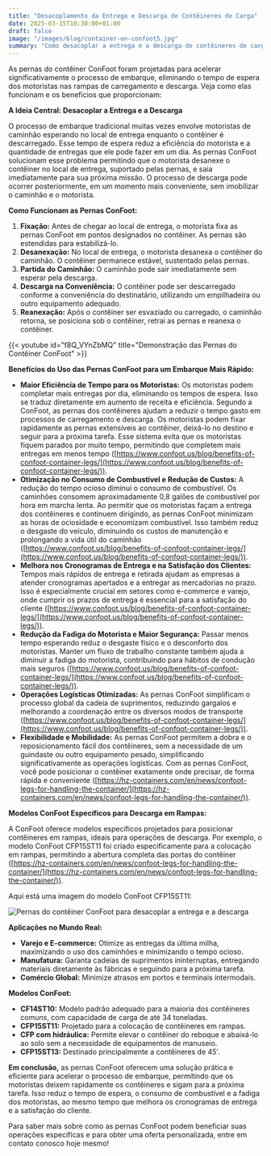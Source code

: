 ```yaml
---
title: "Desacoplamento da Entrega e Descarga de Contêineres de Carga"
date: 2025-03-15T10:30:00+01:00
draft: false
image: "/images/blog/container-on-confoot5.jpg"
summary: "Como desacoplar a entrega e a descarga de contêineres de carga."
---
```


As pernas do contêiner ConFoot foram projetadas para acelerar significativamente o processo de embarque, eliminando o tempo de espera dos motoristas nas rampas de carregamento e descarga. Veja como elas funcionam e os benefícios que proporcionam:

**A Ideia Central: Desacoplar a Entrega e a Descarga**

O processo de embarque tradicional muitas vezes envolve motoristas de caminhão esperando no local de entrega enquanto o contêiner é descarregado. Esse tempo de espera reduz a eficiência do motorista e a quantidade de entregas que ele pode fazer em um dia. As pernas ConFoot solucionam esse problema permitindo que o motorista desanexe o contêiner no local de entrega, suportado pelas pernas, e saia imediatamente para sua próxima missão. O processo de descarga pode ocorrer posteriormente, em um momento mais conveniente, sem imobilizar o caminhão e o motorista.

**Como Funcionam as Pernas ConFoot:**

1.  **Fixação:** Antes de chegar ao local de entrega, o motorista fixa as pernas ConFoot em pontos designados no contêiner. As pernas são estendidas para estabilizá-lo.
2.  **Desanexação:** No local de entrega, o motorista desanexa o contêiner do caminhão. O contêiner permanece estável, sustentado pelas pernas.
3.  **Partida do Caminhão:** O caminhão pode sair imediatamente sem esperar pela descarga.
4.  **Descarga na Conveniência:** O contêiner pode ser descarregado conforme a conveniência do destinatário, utilizando um empilhadeira ou outro equipamento adequado.
5.  **Reanexação:** Após o contêiner ser esvaziado ou carregado, o caminhão retorna, se posiciona sob o contêiner, retrai as pernas e reanexa o contêiner.

{{< youtube id="f8Q_VYnZbMQ" title="Demonstração das Pernas do Contêiner ConFoot" >}}

**Benefícios do Uso das Pernas ConFoot para um Embarque Mais Rápido:**

*   **Maior Eficiência de Tempo para os Motoristas:** Os motoristas podem completar mais entregas por dia, eliminando os tempos de espera. Isso se traduz diretamente em aumento de receita e eficiência. Segundo a ConFoot, as pernas dos contêineres ajudam a reduzir o tempo gasto em processos de carregamento e descarga. Os motoristas podem fixar rapidamente as pernas extensíveis ao contêiner, deixá-lo no destino e seguir para a próxima tarefa. Esse sistema evita que os motoristas fiquem parados por muito tempo, permitindo que completem mais entregas em menos tempo ([https://www.confoot.us/blog/benefits-of-confoot-container-legs/](https://www.confoot.us/blog/benefits-of-confoot-container-legs/)).
*   **Otimização no Consumo de Combustível e Redução de Custos:** A redução do tempo ocioso diminui o consumo de combustível. Os caminhões consomem aproximadamente 0,8 galões de combustível por hora em marcha lenta. Ao permitir que os motoristas façam a entrega dos contêineres e continuem dirigindo, as pernas ConFoot minimizam as horas de ociosidade e economizam combustível. Isso também reduz o desgaste do veículo, diminuindo os custos de manutenção e prolongando a vida útil do caminhão ([https://www.confoot.us/blog/benefits-of-confoot-container-legs/](https://www.confoot.us/blog/benefits-of-confoot-container-legs/)).
*   **Melhora nos Cronogramas de Entrega e na Satisfação dos Clientes:** Tempos mais rápidos de entrega e retirada ajudam as empresas a atender cronogramas apertados e a entregar as mercadorias no prazo. Isso é especialmente crucial em setores como e-commerce e varejo, onde cumprir os prazos de entrega é essencial para a satisfação do cliente ([https://www.confoot.us/blog/benefits-of-confoot-container-legs/](https://www.confoot.us/blog/benefits-of-confoot-container-legs/)).
*   **Redução da Fadiga do Motorista e Maior Segurança:** Passar menos tempo esperando reduz o desgaste físico e o desconforto dos motoristas. Manter um fluxo de trabalho constante também ajuda a diminuir a fadiga do motorista, contribuindo para hábitos de condução mais seguros ([https://www.confoot.us/blog/benefits-of-confoot-container-legs/](https://www.confoot.us/blog/benefits-of-confoot-container-legs/)).
*   **Operações Logísticas Otimizadas:** As pernas ConFoot simplificam o processo global da cadeia de suprimentos, reduzindo gargalos e melhorando a coordenação entre os diversos modos de transporte ([https://www.confoot.us/blog/benefits-of-confoot-container-legs/](https://www.confoot.us/blog/benefits-of-confoot-container-legs/)).
*   **Flexibilidade e Mobilidade:** As pernas ConFoot permitem a dobra e o reposicionamento fácil dos contêineres, sem a necessidade de um guindaste ou outro equipamento pesado, simplificando significativamente as operações logísticas. Com as pernas ConFoot, você pode posicionar o contêiner exatamente onde precisar, de forma rápida e conveniente ([https://hz-containers.com/en/news/confoot-legs-for-handling-the-container/](https://hz-containers.com/en/news/confoot-legs-for-handling-the-container/)).

**Modelos ConFoot Específicos para Descarga em Rampas:**

A ConFoot oferece modelos específicos projetados para posicionar contêineres em rampas, ideais para operações de descarga. Por exemplo, o modelo ConFoot CFP15ST11 foi criado especificamente para a colocação em rampas, permitindo a abertura completa das portas do contêiner ([https://hz-containers.com/en/news/confoot-legs-for-handling-the-container/](https://hz-containers.com/en/news/confoot-legs-for-handling-the-container/)).

Aqui está uma imagem do modelo ConFoot CFP15ST11:

![Pernas do contêiner ConFoot para desacoplar a entrega e a descarga](/images/blog/container-on-confoot-unloading2.jpg)

**Aplicações no Mundo Real:**

*   **Varejo e E-commerce:** Otimize as entregas da última milha, maximizando o uso dos caminhões e minimizando o tempo ocioso.
*   **Manufatura:** Garanta cadeias de suprimentos ininterruptas, entregando materiais diretamente às fábricas e seguindo para a próxima tarefa.
*   **Comércio Global:** Minimize atrasos em portos e terminais intermodais.

**Modelos ConFoot:**

*   **CF14ST10:** Modelo padrão adequado para a maioria dos contêineres comuns, com capacidade de carga de até 34 toneladas.
*   **CFP15ST11:** Projetado para a colocação de contêineres em rampas.
*   **CFP com hidráulica:** Permite elevar o contêiner do reboque e abaixá-lo ao solo sem a necessidade de equipamentos de manuseio.
*   **CFP15ST13:** Destinado principalmente a contêineres de 45′.

**Em conclusão,** as pernas ConFoot oferecem uma solução prática e eficiente para acelerar o processo de embarque, permitindo que os motoristas deixem rapidamente os contêineres e sigam para a próxima tarefa. Isso reduz o tempo de espera, o consumo de combustível e a fadiga dos motoristas, ao mesmo tempo que melhora os cronogramas de entrega e a satisfação do cliente.

Para saber mais sobre como as pernas ConFoot podem beneficiar suas operações específicas e para obter uma oferta personalizada, entre em contato conosco hoje mesmo!